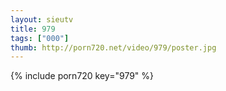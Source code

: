 ```yaml
--- 
layout: sieutv
title: 979
tags: ["000"]
thumb: http://porn720.net/video/979/poster.jpg
---
```

{% include porn720 key="979" %} 
